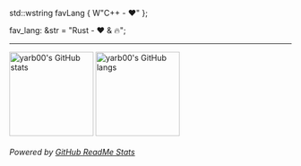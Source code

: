 std::wstring favLang { W"C++ - ❤️" };

fav_lang: &str = "Rust - ❤️ & 🔥";

---

<img
	height=150
	align="center"
	alt="yarb00's GitHub stats"
	title="yarb00's GitHub stats"
	src="https://yarb00-github-readme-stats.vercel.app/api?username=yarb00&hide=issues&include_all_commits=true&show_icons=true&hide_border=true&theme=tokyonight"
/>
<img
	height=150
	align="center"
	alt="yarb00's GitHub langs"
	title="yarb00's GitHub langs"
	src="https://yarb00-github-readme-stats.vercel.app/api/top-langs?username=yarb00&langs_count=6&layout=compact&hide_border=true&theme=tokyonight"
/>

###### Powered by [GitHub ReadMe Stats](https://github.com/anuraghazra/github-readme-stats)
